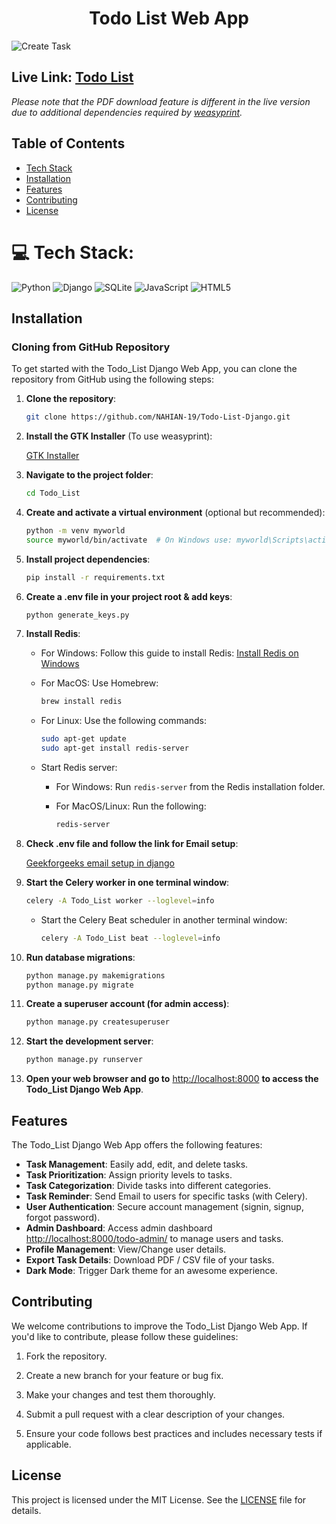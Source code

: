 <h1 align="center">Todo List Web App</h1>

![Create Task](https://github.com/NAHIAN-19/Todo-List-Django/blob/main/Screenshots/create-task.png "Create Task")

## Live Link: [Todo List](https://todo19.vercel.app/)

*Please note that the PDF download feature is different in the live version due to additional dependencies required by [weasyprint](https://pypi.org/project/weasyprint/).*

## Table of Contents
- [Tech Stack](#tech_stack)
- [Installation](#installation)
- [Features](#features)
- [Contributing](#contributing)
- [License](#license)

# 💻 Tech Stack:
![Python](https://img.shields.io/badge/python-3670A0?style=for-the-badge&logo=python&logoColor=ffdd54) 
![Django](https://img.shields.io/badge/django-%23092E20.svg?style=for-the-badge&logo=django&logoColor=white)
![SQLite](https://img.shields.io/badge/sqlite-%2307405e.svg?style=for-the-badge&logo=sqlite&logoColor=white)
![JavaScript](https://img.shields.io/badge/javascript-%23323330.svg?style=for-the-badge&logo=javascript&logoColor=%23F7DF1E)
![HTML5](https://img.shields.io/badge/html5-%23E34F26.svg?style=for-the-badge&logo=html5&logoColor=white)

## Installation

### Cloning from GitHub Repository

To get started with the Todo_List Django Web App, you can clone the repository from GitHub using the following steps:
 
1. **Clone the repository**:

   ```bash
   git clone https://github.com/NAHIAN-19/Todo-List-Django.git
   ```

2. **Install the GTK Installer** (To use weasyprint):

   [GTK Installer](https://github.com/tschoonj/GTK-for-Windows-Runtime-Environment-Installer/releases/download/2022-01-04/gtk3-runtime-3.24.31-2022-01-04-ts-win64.exe)

3. **Navigate to the project folder**:

   ```bash
   cd Todo_List
   ```

4. **Create and activate a virtual environment** (optional but recommended):

   ```bash
   python -m venv myworld
   source myworld/bin/activate  # On Windows use: myworld\Scripts\activate.bat
   ```

5. **Install project dependencies**:

   ```bash
   pip install -r requirements.txt
   ```

6. **Create a .env file in your project root & add keys**:

   ```bash
   python generate_keys.py
   ```

7. **Install Redis**:

   - For Windows: Follow this guide to install Redis: [Install Redis on Windows](https://redis.io/docs/getting-started/installation/install-redis-on-windows/)
   - For MacOS: Use Homebrew:

     ```bash
     brew install redis
     ```

   - For Linux: Use the following commands:

     ```bash
     sudo apt-get update
     sudo apt-get install redis-server
     ```

   - Start Redis server:

     - For Windows: Run `redis-server` from the Redis installation folder.
     - For MacOS/Linux: Run the following:

       ```bash
       redis-server
       ```

8. **Check .env file and follow the link for Email setup**:

   [Geekforgeeks email setup in django](https://www.geeksforgeeks.org/setup-sending-email-in-django-project/)

9. **Start the Celery worker in one terminal window**:

   ```bash
   celery -A Todo_List worker --loglevel=info
   ```

   - Start the Celery Beat scheduler in another terminal window:

     ```bash
     celery -A Todo_List beat --loglevel=info
     ```

10. **Run database migrations**:

    ```bash
    python manage.py makemigrations
    python manage.py migrate
    ```

11. **Create a superuser account (for admin access)**:

    ```bash
    python manage.py createsuperuser
    ```

12. **Start the development server**:

    ```bash
    python manage.py runserver
    ```

13. **Open your web browser and go to** [http://localhost:8000](http://localhost:8000) **to access the Todo_List Django Web App**.

## Features

The Todo_List Django Web App offers the following features:

- **Task Management**: Easily add, edit, and delete tasks.
- **Task Prioritization**: Assign priority levels to tasks.
- **Task Categorization**: Divide tasks into different categories.
- **Task Reminder**: Send Email to users for specific tasks (with Celery).
- **User Authentication**: Secure account management (signin, signup, forgot password).
- **Admin Dashboard**: Access admin dashboard [http://localhost:8000/todo-admin/](http://localhost:8000/todo-admin/) to manage users and tasks.
- **Profile Management**: View/Change user details.
- **Export Task Details**: Download PDF / CSV file of your tasks.
- **Dark Mode**: Trigger Dark theme for an awesome experience.

## Contributing

We welcome contributions to improve the Todo_List Django Web App. If you'd like to contribute, please follow these guidelines:

1. Fork the repository.

2. Create a new branch for your feature or bug fix.

3. Make your changes and test them thoroughly.

4. Submit a pull request with a clear description of your changes.

5. Ensure your code follows best practices and includes necessary tests if applicable.

## License

This project is licensed under the MIT License. See the [LICENSE](LICENSE) file for details.
